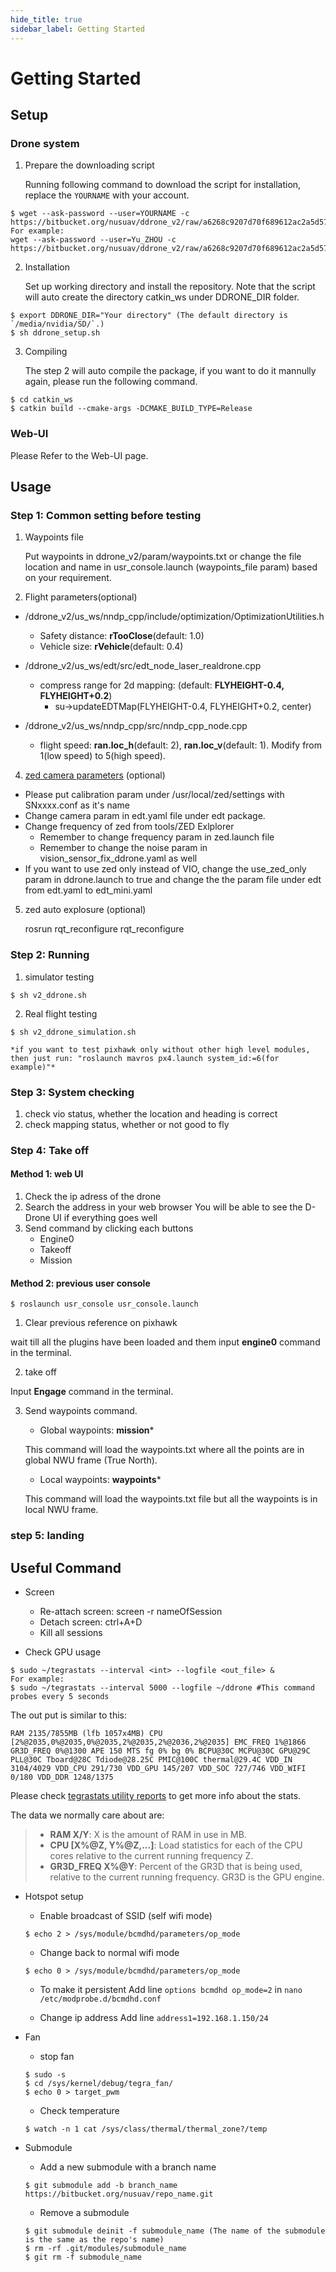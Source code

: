 ```yaml
---
hide_title: true
sidebar_label: Getting Started
---
```


# Getting Started
## Setup 
### Drone system
1. Prepare the downloading script
   
   Running following command to download the script for installation, replace the `YOURNAME` with your account.

```
$ wget --ask-password --user=YOURNAME -c https://bitbucket.org/nusuav/ddrone_v2/raw/a6268c9207d70f689612ac2a5d5759749897c07f/ddrone_setup.sh 
For example:
wget --ask-password --user=Yu_ZHOU -c https://bitbucket.org/nusuav/ddrone_v2/raw/a6268c9207d70f689612ac2a5d5759749897c07f/ddrone_setup.sh 
```
2. Installation
   
   Set up working directory and install the repository. Note that the script will auto create the directory catkin_ws under DDRONE_DIR folder. 

```
$ export DDRONE_DIR="Your directory" (The default directory is `/media/nvidia/SD/`.)
$ sh ddrone_setup.sh
```

3. Compiling

    The step 2 will auto compile the package, if you want to do it mannully again, please run the following command.
```
$ cd catkin_ws
$ catkin build --cmake-args -DCMAKE_BUILD_TYPE=Release
```

### Web-UI

Please Refer to the Web-UI page.

## Usage
### Step 1: Common setting before testing

1. Waypoints file 
   
    Put waypoints in ddrone_v2/param/waypoints.txt or change the file location and name in usr_console.launch (waypoints_file param) based on your requirement. 

2. Flight parameters(optional)

- /ddrone_v2/us_ws/nndp_cpp/include/optimization/OptimizationUtilities.h
    - Safety distance: **rTooClose**(default: 1.0)
    - Vehicle size: **rVehicle**(default: 0.4)

- /ddrone_v2/us_ws/edt/src/edt_node_laser_realdrone.cpp
    - compress range for 2d mapping: (default: **FLYHEIGHT-0.4, FLYHEIGHT+0.2**)
        - su->updateEDTMap(FLYHEIGHT-0.4, FLYHEIGHT+0.2, center)
  
- /ddrone_v2/us_ws/nndp_cpp/src/nndp_cpp_node.cpp
    - flight speed: **ran.loc_h**(default: 2), **ran.loc_v**(default: 1).
       Modify from 1(low speed) to 5(high speed).

4. [zed camera parameters](https://www.stereolabs.com/docs/ros/zed_node/) (optional)

- Please put calibration param under /usr/local/zed/settings with SNxxxx.conf as it's name
- Change camera param in edt.yaml file under edt package.
- Change frequency of zed from tools/ZED Exlplorer
    - Remember to change frequency param in zed.launch file
    - Remember to change the noise param in vision_sensor_fix_ddrone.yaml as well 
- If you want to use zed only instead of VIO, change the use_zed_only param in ddrone.launch to true and change the the param file under edt from edt.yaml to edt_mini.yaml

5. zed auto explosure (optional)

   rosrun rqt_reconfigure rqt_reconfigure

### Step 2: Running
1. simulator testing
```
$ sh v2_ddrone.sh
```
2. Real flight testing
```
$ sh v2_ddrone_simulation.sh

*if you want to test pixhawk only without other high level modules, then just run: "roslaunch mavros px4.launch system_id:=6(for example)"*
```
### Step 3: System checking

  1. check vio status, whether the location and heading is correct
  2. check mapping status, whether or not good to fly

### Step 4: Take off
#### Method 1: web UI
1. Check the ip adress of the drone
2. Search the address in your web browser
    You will be able to see the D-Drone UI if everything goes well
3. Send command by clicking each buttons
    - Engine0
    - Takeoff
    - Mission

#### Method 2: previous user console
```
$ roslaunch usr_console usr_console.launch 
```
1. Clear previous reference on pixhawk

wait till all the plugins have been loaded and them input **engine0** command in the terminal.

2. take off

Input **Engage** command in the terminal.

3. Send waypoints command.

    - Global waypoints: **mission*** 

    This command will load the waypoints.txt where all the points are in global NWU frame (True North).

    - Local waypoints: **waypoints*** 

    This command will load the waypoints.txt file but all the waypoints is in local NWU frame.

### step 5: landing

## Useful Command
- Screen
  - Re-attach screen: screen -r nameOfSession
  - Detach screen: ctrl+A+D
  - Kill all sessions
  
- Check GPU usage
```
$ sudo ~/tegrastats --interval <int> --logfile <out_file> &
For example:
$ sudo ~/tegrastats --interval 5000 --logfile ~/ddrone #This command probes every 5 seconds
```
The out put is similar to this:
```
RAM 2135/7855MB (lfb 1057x4MB) CPU [2%@2035,0%@2035,0%@2035,2%@2035,2%@2036,2%@2035] EMC_FREQ 1%@1866 GR3D_FREQ 0%@1300 APE 150 MTS fg 0% bg 0% BCPU@30C MCPU@30C GPU@29C PLL@30C Tboard@28C Tdiode@28.25C PMIC@100C thermal@29.4C VDD_IN 3104/4029 VDD_CPU 291/730 VDD_GPU 145/207 VDD_SOC 727/746 VDD_WIFI 0/180 VDD_DDR 1248/1375
```
Please check [tegrastats utility reports](https://docs.nvidia.com/jetson/l4t/index.html#page/Tegra%2520Linux%2520Driver%2520Package%2520Development%2520Guide%2FAppendixTegraStats.html) to get more info about the stats.

The data we normally care about are:
>  - **RAM X/Y**: X is the amount of RAM in use in MB.
>  - **CPU [X%@Z, Y%@Z,...]**: Load statistics for each of the CPU cores relative to the current running frequency Z.
>  - **GR3D_FREQ X%@Y**: Percent of the GR3D that is being used, relative to the current running frequency. GR3D is the GPU engine.

- Hotspot setup
  - Enable broadcast of SSID (self wifi mode)
  ```
  $ echo 2 > /sys/module/bcmdhd/parameters/op_mode
  ```
  - Change back to normal wifi mode
  ```
  $ echo 0 > /sys/module/bcmdhd/parameters/op_mode
  ```

  -  To make it persistent
  Add line `options bcmdhd op_mode=2` in `nano /etc/modprobe.d/bcmdhd.conf`

  - Change ip address
  Add line `address1=192.168.1.150/24`

- Fan
  - stop fan
  ```
  $ sudo -s 
  $ cd /sys/kernel/debug/tegra_fan/
  $ echo 0 > target_pwm
  ```
  - Check temperature
  ```
  $ watch -n 1 cat /sys/class/thermal/thermal_zone?/temp 
  ```

- Submodule
  - Add a new submodule with a branch name
  ```
  $ git submodule add -b branch_name  https://bitbucket.org/nusuav/repo_name.git
  ```
  - Remove a submodule
  ```
  $ git submodule deinit -f submodule_name (The name of the submodule is the same as the repo's name)   
  $ rm -rf .git/modules/submodule_name
  $ git rm -f submodule_name
  ```
